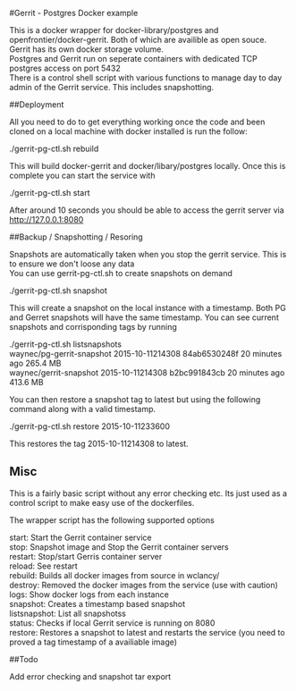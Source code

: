 #Gerrit - Postgres Docker example


This is a docker wrapper for docker-library/postgres and openfrontier/docker-gerrit. Both of which are availible as open souce.</br>
Gerrit has its own docker storage volume. </br>
Postgres and Gerrit run on seperate containers with dedicated TCP postgres access on port 5432</br>
There is a control shell script with various functions to manage day to day admin of the Gerrit service. This includes snapshotting.</br>

##Deployment

All you need to do to get everything working once the code and been cloned on a local machine with docker installed is run the follow:</br>

./gerrit-pg-ctl.sh rebuild</br>

This will build docker-gerrit and docker/libary/postgres locally. Once this is complete you can start the service with</br>

./gerrit-pg-ctl.sh start</br>

After around 10 seconds you should be able to access the gerrit server via http://127.0.0.1:8080</br>
 
##Backup / Snapshotting / Resoring

Snapshots are automatically taken when you stop the gerrit service. This is to ensure we don't loose any data</br>
You can use gerrit-pg-ctl.sh to create snapshots on demand</br>

./gerrit-pg-ctl.sh snapshot</br>

This will create a snapshot on the local instance with a timestamp. Both PG and Gerret snapshots will have the same timestamp. You can see current snapshots and corrisponding tags by running</br>

./gerrit-pg-ctl.sh listsnapshots</br>
waynec/pg-gerrit-snapshot	2015-10-11214308                 84ab6530248f        20 minutes ago      265.4 MB</br>
waynec/gerrit-snapshot		2015-10-11214308                 b2bc991843cb        20 minutes ago      413.6 MB</br>


You can then restore a snapshot tag to latest but using the following command along with a valid timestamp.</br>

./gerrit-pg-ctl.sh restore 2015-10-11233600</br>

This restores the tag 2015-10-11214308 to latest.</br>


## Misc

This is a fairly basic script without any error checking etc. Its just used as a control script to make easy use of the dockerfiles.

The wrapper script has the following supported options</br>

start: 		Start the Gerrit container service</br>
stop:  		Snapshot image and Stop the Gerrit container servers</br>
restart: 	Stop/start Gerris container server</br>
reload: 	See restart </br>
rebuild: 	Builds all docker images from source in wclancy/</br>
destroy:        Removed the docker images from the service (use with caution) </br>
logs:		Show docker logs from each instance</br>
snapshot: 	Creates a timestamp based snapshot</br>
listsnapshot:	List all snapshotss</br>
status:		Checks if local Gerrit service is running on 8080</br>
restore:        Restores a snapshot to latest and restarts the service (you need to proved a tag timestamp of a availiable image)</br>

##Todo

Add error checking and snapshot tar export 

